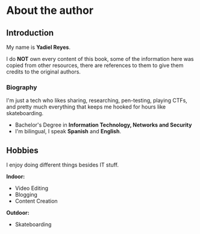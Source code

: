 # About the author

## Introduction

My name is **Yadiel Reyes**.

I do **NOT** own every content of this book, some of the information here was copied from other resources, there are references to them to give them credits to the original authors.&#x20;

### Biography

I'm just a tech who likes sharing, researching, pen-testing, playing CTFs, and pretty much everything that keeps me hooked for hours like skateboarding.

* Bachelor's Degree in **Information Technology, Networks and Security**
* I'm bilingual, I speak **Spanish** and **English**.

## Hobbies

I enjoy doing different things besides IT stuff.

**Indoor:**

* Video Editing
* Blogging
* Content Creation&#x20;

**Outdoor:**

* Skateboarding



















